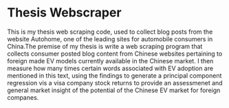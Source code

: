 # Thesis Webscraper
This is my thesis web scraping code, used to collect blog posts from the website Autohome, one of the leading sites for automobile consumers in China.The premise of my thesis is write a web scraping program that collects consumer posted blog content from Chinese websites pertaining to foreign made EV models currently available in the Chinese market. I then measure how many times certain words associated with EV adoption are mentioned in this text, using the findings to generate a principal component regression vis a visa company stock returns to provide an assessmenet and general market insight of the potential of the Chinese EV market for foreign companes.
